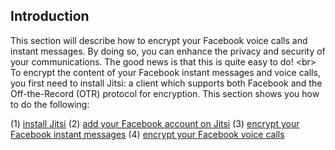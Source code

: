 
## Introduction

This section will describe how to encrypt your Facebook voice calls and instant messages. By doing so, you can enhance the privacy and security of your communications. The good news is that this is quite easy to do!
&lt;br&gt;
To encrypt the content of your Facebook instant messages and voice calls, you first need to install Jitsi: a client which supports both Facebook and the Off-the-Record (OTR) protocol for encryption. This section shows you how to do the following: 

(1) [install Jitsi](en/topics/practice-4-safe-social-networks/3-facebook-chat/4-2-howto.md)
(2) [add your Facebook account on Jitsi](en/topics/practice-4-safe-social-networks/3-facebook-chat/4-3-howto.md)
(3) [encrypt your Facebook instant messages](en/topics/practice-4-safe-social-networks/3-facebook-chat/4-4-howto.md)
(4) [encrypt your Facebook voice calls](en/topics/practice-4-safe-social-networks/3-facebook-chat/4-5-howto.md)

